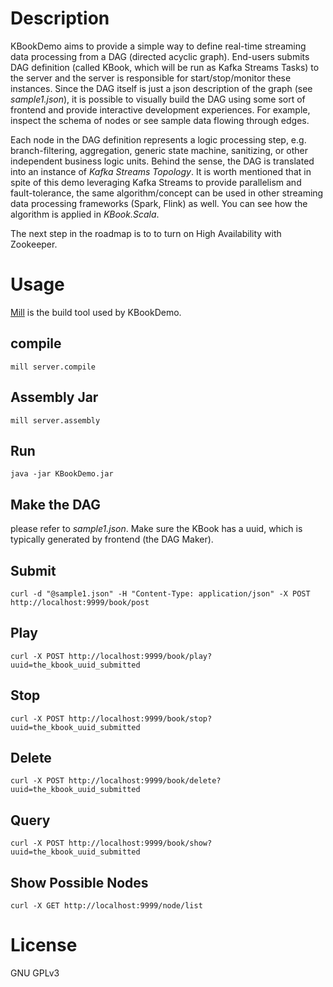 # Description
KBookDemo aims to provide a simple way to define real-time streaming data processing
from a DAG (directed acyclic graph). End-users submits DAG definition (called KBook,
which will be run as Kafka Streams Tasks) to the server and the server is responsible
for start/stop/monitor these instances. Since the DAG itself is just a json description
of the graph (see *sample1.json*), it is possible to visually build the DAG using some
sort of frontend and provide interactive development experiences. For example, inspect
the schema of nodes or see sample data flowing through edges.

Each node in the DAG definition represents a logic processing step, e.g. branch-filtering,
aggregation, generic state machine, sanitizing, or other independent business logic units.
Behind the sense, the DAG is translated into an instance of *Kafka Streams Topology*. It
is worth mentioned that in spite of this demo leveraging Kafka Streams to provide
parallelism and fault-tolerance, the same algorithm/concept can be used in other 
streaming data processing frameworks (Spark, Flink) as well. You can see how the algorithm
is applied in *KBook.Scala*.

The next step in the roadmap is to to turn on High Availability with Zookeeper.



# Usage
[Mill](http://www.lihaoyi.com/mill/) is the build tool used by KBookDemo.

## compile
`mill server.compile`

## Assembly Jar
`mill server.assembly`

## Run
`java -jar KBookDemo.jar`

## Make the DAG
please refer to *sample1.json*. Make sure the KBook has a uuid, which is typically
generated by frontend (the DAG Maker).

## Submit
`curl -d "@sample1.json" -H "Content-Type: application/json" -X POST http://localhost:9999/book/post`

## Play
`curl -X POST http://localhost:9999/book/play?uuid=the_kbook_uuid_submitted`

## Stop
`curl -X POST http://localhost:9999/book/stop?uuid=the_kbook_uuid_submitted`

## Delete
`curl -X POST http://localhost:9999/book/delete?uuid=the_kbook_uuid_submitted`

## Query
`curl -X POST http://localhost:9999/book/show?uuid=the_kbook_uuid_submitted`

## Show Possible Nodes
`curl -X GET http://localhost:9999/node/list`



# License
GNU GPLv3

